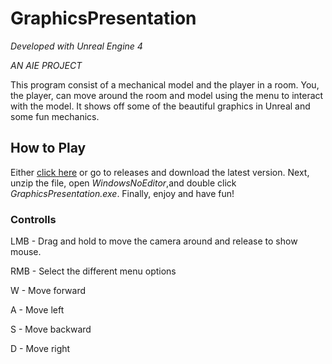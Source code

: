 # GraphicsPresentation

*Developed with Unreal Engine 4*

*AN AIE PROJECT*

This program consist of a mechanical model and the player in a room. You, the player, can move around the room and model using the menu to interact with the model. 
It shows off some of the beautiful graphics in Unreal and some fun mechanics.

## How to Play

Either [click here](https://github.com/NicholasPhJordan/GraphicsPresentation/releases) or go to releases and download the latest version. Next, unzip the file, open *WindowsNoEditor*,and double click *GraphicsPresentation.exe*. Finally, enjoy and have fun!

### Controlls 

LMB - Drag and hold to move the camera around and release to show mouse.

RMB - Select the different menu options 

W - Move forward

A - Move left

S - Move backward

D - Move right
